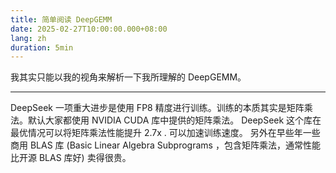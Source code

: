 ```yaml
---
title: 简单阅读 DeepGEMM
date: 2025-02-27T10:00:00.000+08:00
lang: zh
duration: 5min
---
```


我其实只能以我的视角来解析一下我所理解的 DeepGEMM。

---

DeepSeek 一项重大进步是使用 FP8 精度进行训练。训练的本质其实是矩阵乘法。默认大家都使用 NVIDIA CUDA 库中提供的矩阵乘法。
DeepSeek 这个库在最优情况可以将矩阵乘法性能提升 2.7x . 可以加速训练速度。
另外在早些年一些商用 BLAS 库 (Basic Linear Algebra Subprograms ，包含矩阵乘法，通常性能比开源 BLAS 库好) 卖得很贵。
